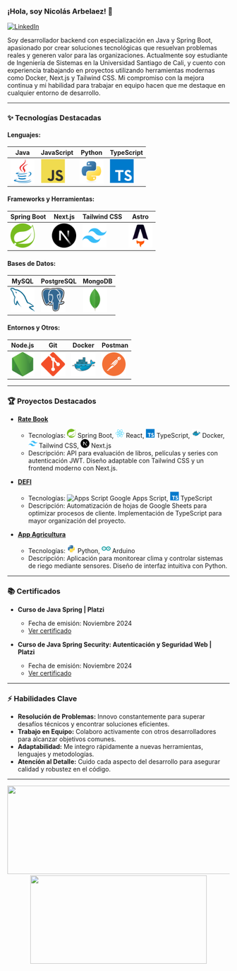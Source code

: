 ### ¡Hola, soy Nicolás Arbelaez! 👋

[![LinkedIn](https://img.shields.io/badge/LinkedIn-blue?style=for-the-badge&logo=linkedin&logoColor=white)](https://www.linkedin.com/in/nicolas-arbelaez-tapias)

Soy desarrollador backend con especialización en Java y Spring Boot, apasionado por crear soluciones tecnológicas que resuelvan problemas reales y generen valor para las organizaciones. Actualmente soy estudiante de Ingeniería de Sistemas en la Universidad Santiago de Cali, y cuento con experiencia trabajando en proyectos utilizando herramientas modernas como Docker, Next.js y Tailwind CSS. Mi compromiso con la mejora continua y mi habilidad para trabajar en equipo hacen que me destaque en cualquier entorno de desarrollo.

---

### ✨ Tecnologías Destacadas

#### Lenguajes:
| Java | JavaScript | Python | TypeScript |
|------|------------|--------|------------|
|<img src="https://github.com/devicons/devicon/blob/master/icons/java/java-original.svg" title="Java" alt="Java" width="55" height="55"/>|<img src="https://github.com/devicons/devicon/blob/master/icons/javascript/javascript-original.svg" title="JavaScript" alt="JavaScript" width="55" height="55"/>|<img src="https://github.com/devicons/devicon/blob/master/icons/python/python-original.svg" title="Python" alt="Python" width="55" height="55"/>|<img src="https://github.com/devicons/devicon/blob/master/icons/typescript/typescript-original.svg" title="TypeScript" alt="TypeScript" width="55" height="55"/>|

#### Frameworks y Herramientas:
| Spring Boot | Next.js | Tailwind CSS | Astro |
|-------------|---------|--------------|-------|
|<img src="https://github.com/devicons/devicon/blob/master/icons/spring/spring-original.svg" title="Spring Boot" alt="Spring Boot" width="55" height="55"/>|<img src="https://github.com/devicons/devicon/blob/master/icons/nextjs/nextjs-original.svg" title="Next.js" alt="Next.js" width="55" height="55"/>|<img src="https://github.com/devicons/devicon/blob/master/icons/tailwindcss/tailwindcss-original.svg" title="Tailwind CSS" alt="Tailwind CSS" width="55" height="55"/>|<img src="https://github.com/devicons/devicon/blob/master/icons/astro/astro-original.svg" title="Astro" alt="Astro" width="55" height="55"/>|

#### Bases de Datos:
| MySQL | PostgreSQL | MongoDB |
|-------|------------|---------|
|<img src="https://github.com/devicons/devicon/blob/master/icons/mysql/mysql-original.svg" title="MySQL" alt="MySQL" width="55" height="55"/>|<img src="https://github.com/devicons/devicon/blob/master/icons/postgresql/postgresql-original.svg" title="PostgreSQL" alt="PostgreSQL" width="55" height="55"/>|<img src="https://github.com/devicons/devicon/blob/master/icons/mongodb/mongodb-original.svg" title="MongoDB" alt="MongoDB" width="55" height="55"/>|

#### Entornos y Otros:
| Node.js | Git | Docker | Postman |
|---------|-----|--------|---------|
|<img src="https://github.com/devicons/devicon/blob/master/icons/nodejs/nodejs-original.svg" title="Node.js" alt="Node.js" width="55" height="55"/>|<img src="https://github.com/devicons/devicon/blob/master/icons/git/git-original.svg" title="Git" alt="Git" width="55" height="55"/>|<img src="https://github.com/devicons/devicon/blob/master/icons/docker/docker-original.svg" title="Docker" alt="Docker" width="55" height="55"/>|<img src="https://github.com/devicons/devicon/blob/master/icons/postman/postman-original.svg" title="Postman" alt="Postman" width="55" height="55"/>|

---

### 🏆 Proyectos Destacados

- **[Rate Book](https://github.com/nicoarbelaez/ratebook)**
  - Tecnologías: <img src="https://github.com/devicons/devicon/blob/master/icons/spring/spring-original.svg" title="Spring Boot" alt="Spring Boot" width="20" height="20"/> Spring Boot, <img src="https://github.com/devicons/devicon/blob/master/icons/react/react-original.svg" title="React" alt="React" width="20" height="20"/> React, <img src="https://github.com/devicons/devicon/blob/master/icons/typescript/typescript-original.svg" title="TypeScript" alt="TypeScript" width="20" height="20"/> TypeScript, <img src="https://github.com/devicons/devicon/blob/master/icons/docker/docker-original.svg" title="Docker" alt="Docker" width="20" height="20"/> Docker, <img src="https://github.com/devicons/devicon/blob/master/icons/tailwindcss/tailwindcss-original.svg" title="Tailwind CSS" alt="Tailwind CSS" width="20" height="20"/> Tailwind CSS, <img src="https://github.com/devicons/devicon/blob/master/icons/nextjs/nextjs-original.svg" title="Next.js" alt="Next.js" width="20" height="20"/> Next.js
  - Descripción: API para evaluación de libros, películas y series con autenticación JWT. Diseño adaptable con Tailwind CSS y un frontend moderno con Next.js.

- **[DEFI](https://github.com/nicoarbelaez/defi)**
  - Tecnologías: <img src="https://i.imgur.com/woifoON.png" title="Apps Script" alt="Apps Script" width="20" height="20"/> Google Apps Script, <img src="https://github.com/devicons/devicon/blob/master/icons/typescript/typescript-original.svg" title="TypeScript" alt="TypeScript" width="20" height="20"/> TypeScript
  - Descripción: Automatización de hojas de Google Sheets para optimizar procesos de cliente. Implementación de TypeScript para mayor organización del proyecto.

- **[App Agricultura](https://github.com/nicoarbelaez/app-gricultura)**
  - Tecnologías: <img src="https://github.com/devicons/devicon/blob/master/icons/python/python-original.svg" title="Python" alt="Python" width="20" height="20"/> Python, <img src="https://github.com/devicons/devicon/blob/master/icons/arduino/arduino-original.svg" title="Arduino" alt="Arduino" width="20" height="20"/> Arduino
  - Descripción: Aplicación para monitorear clima y controlar sistemas de riego mediante sensores. Diseño de interfaz intuitiva con Python.

---

### 📚 Certificados

- **Curso de Java Spring | Platzi**
  - Fecha de emisión: Noviembre 2024
  - [Ver certificado](https://platzi.com/p/arbelaeznicolas636/curso/1996-course/diploma/detalle/)

- **Curso de Java Spring Security: Autenticación y Seguridad Web | Platzi**
  - Fecha de emisión: Noviembre 2024
  - [Ver certificado](https://platzi.com/p/arbelaeznicolas636/curso/7694-java-spring-security/diploma/detalle/)

---

### ⚡ Habilidades Clave

- **Resolución de Problemas:** Innovo constantemente para superar desafíos técnicos y encontrar soluciones eficientes.
- **Trabajo en Equipo:** Colaboro activamente con otros desarrolladores para alcanzar objetivos comunes.
- **Adaptabilidad:** Me integro rápidamente a nuevas herramientas, lenguajes y metodologías.
- **Atención al Detalle:** Cuido cada aspecto del desarrollo para asegurar calidad y robustez en el código.

---

<p align="center">
  <img width="600" height="200" src="https://github-readme-stats.vercel.app/api?username=nicoarbelaez&show_icons=true&theme=merko">
  <img width="400" height="200" src="https://github-readme-stats.vercel.app/api/top-langs/?username=nicoarbelaez&size_weight=0.0005&count_weight=0.3&layout=compact&theme=merko">
</p>
